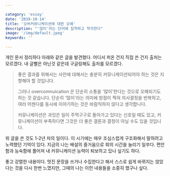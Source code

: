 ```yaml
---

category: 'essay'
date: '2019-10-14'
title: '오버커뮤니케이션에 대한 오해'
description: "'많이'라는 단어에 집착하고 착각한다"
image: '/img/default.jpeg'
keywords: ''

---
```


개인 문서 정리하다 아래와 같은 글을 발견했다. 어디서 퍼온 건지 직접 쓴 건지 출처는 모르겠다. 내 글빨은 아닌것 같은데 구글링해도 출처를 모르겠다.

> 좋은 결과를 위해서는 사안에 대해서는 충분히 커뮤니케이션되어야 하는 것은 지향해야 할 것입니다. 
>
> 그러나 overcomnuication 은 단순히 소통을 '많이'한다는 것으로 오해되기도 하는 것 같습니다. 단순히 '많이'라는 의미에 방점이 찍혀 의사결정을 번복하고, 여러 어젠다를 동시에 이야기하는 것은 바람직하지 않다고 생각합니다. 
>
> 커뮤니케이션은 과잉은 일이 주먹구구로 돌아가고 있다는 신호일 때도 있고, 커뮤니케이션이 부족하다면 그것은 더 좋은 결론과 결정이 아닐 수도 있을 것입니다. 
> 

위 글을 쓴 것도 1-2년 차의 일이다. 이 시기에는 매우 조심스럽게 구조화해서 말하려고 노력했던 기억이 있다. 지금의 나는 배설의 즐거움으로 회의 시간을 늘리기 일쑤다. 편안함과 능숙함에 풀어져 내 커뮤니케이션 능력이 퇴보하고 있나 싶기도 하다.

좋고 강렬한 내용이다. 멋진 문장을 쓰거나 수집한다고 해서 스스로 쉽게 바뀌지는 않았다는 것을 다시 한번 느꼈지만, 그때의 나는 이런 내용들을 소중히 했구나 싶다.

